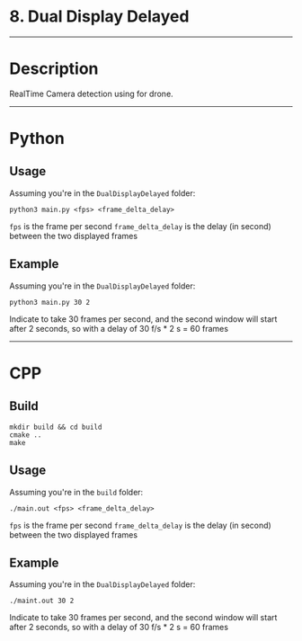 # 8. Dual Display Delayed

---

# Description

RealTime Camera detection using for drone.

---

# Python

## Usage

Assuming you're in the `DualDisplayDelayed` folder:

```
python3 main.py <fps> <frame_delta_delay>
```

`fps` is the frame per second
`frame_delta_delay` is the delay (in second) between the two displayed frames

## Example

Assuming you're in the `DualDisplayDelayed` folder:

```
python3 main.py 30 2
```
Indicate to take 30 frames per second, and the second window will start after 2 seconds, so with a delay of 30 f/s * 2 s = 60 frames

---

# CPP

## Build

```
mkdir build && cd build
cmake ..
make
```

## Usage

Assuming you're in the `build` folder:

```
./main.out <fps> <frame_delta_delay>
```

`fps` is the frame per second
`frame_delta_delay` is the delay (in second) between the two displayed frames

## Example

Assuming you're in the `DualDisplayDelayed` folder:

```
./maint.out 30 2
```
Indicate to take 30 frames per second, and the second window will start after 2 seconds, so with a delay of 30 f/s * 2 s = 60 frames
